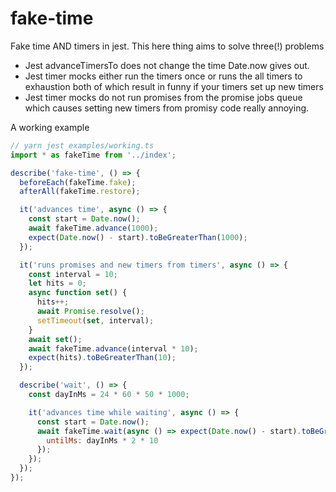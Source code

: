 # fake-time

Fake time AND timers in jest.  This here thing aims to solve three(!) problems
 - Jest advanceTimersTo does not change the time Date.now gives out.
 - Jest timer mocks either run the timers once or runs the all timers to 
      exhaustion both of which result in funny if your timers set up new timers
 - Jest timer mocks do not run promises from the promise jobs queue which 
      causes setting new timers from promisy code really annoying.

A working example

```js
// yarn jest examples/working.ts
import * as fakeTime from '../index';

describe('fake-time', () => {
  beforeEach(fakeTime.fake);
  afterAll(fakeTime.restore);

  it('advances time', async () => {
    const start = Date.now();
    await fakeTime.advance(1000);
    expect(Date.now() - start).toBeGreaterThan(1000);
  });

  it('runs promises and new timers from timers', async () => {
    const interval = 10;
    let hits = 0;
    async function set() {
      hits++;
      await Promise.resolve();
      setTimeout(set, interval);
    }
    await set();
    await fakeTime.advance(interval * 10);
    expect(hits).toBeGreaterThan(10);
  });

  describe('wait', () => {
    const dayInMs = 24 * 60 * 50 * 1000;

    it('advances time while waiting', async () => {
      const start = Date.now();
      await fakeTime.wait(async () => expect(Date.now() - start).toBeGreaterThan(dayInMs), {
        untilMs: dayInMs * 2 * 10
      });
    });
  });
});

```
